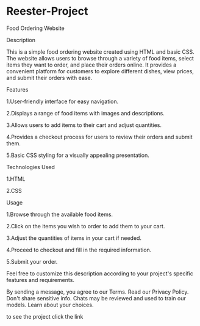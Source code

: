 # Reester-Project
Food Ordering Website

Description

This is a simple food ordering website created using HTML and basic CSS. The website allows users to browse through a variety of food items, select items they want to order, and place their orders online. It provides a convenient platform for customers to explore different dishes, view prices, and submit their orders with ease.

Features

1.User-friendly interface for easy navigation.


2.Displays a range of food items with images and descriptions.


3.Allows users to add items to their cart and adjust quantities.


4.Provides a checkout process for users to review their orders and submit them.


5.Basic CSS styling for a visually appealing presentation.

Technologies Used

1.HTML


2.CSS


Usage

1.Browse through the available food items.

2.Click on the items you wish to order to add them to your cart.


3.Adjust the quantities of items in your cart if needed.


4.Proceed to checkout and fill in the required information.


5.Submit your order.




Feel free to customize this description according to your project's specific features and requirements.



By sending a message, you agree to our Terms. Read our Privacy Policy. Don't share sensitive info. Chats may be reviewed and used to train our models. Learn about your choices.

to see the project click the link
